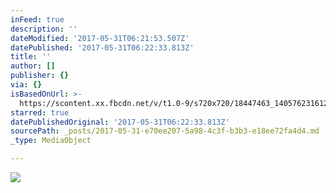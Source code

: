 ```yaml
---
inFeed: true
description: ''
dateModified: '2017-05-31T06:21:53.507Z'
datePublished: '2017-05-31T06:22:33.813Z'
title: ''
author: []
publisher: {}
via: {}
isBasedOnUrl: >-
  https://scontent.xx.fbcdn.net/v/t1.0-9/s720x720/18447463_1405762316126616_3760893644956819960_n.jpg?oh=7f5d38d1601fe53bd2482997dba9e378&oe=59B8C3D5
starred: true
datePublishedOriginal: '2017-05-31T06:22:33.813Z'
sourcePath: _posts/2017-05-31-e70ee207-5a98-4c3f-b3b3-e18ee72fa4d4.md
_type: MediaObject

---
```

<article style=""><img src="https://scontent.xx.fbcdn.net/v/t1.0-9/s720x720/18447463_1405762316126616_3760893644956819960_n.jpg?oh=7f5d38d1601fe53bd2482997dba9e378&amp;oe=59B8C3D5" /></article>